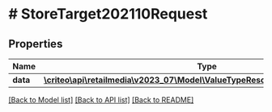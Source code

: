 # # StoreTarget202110Request

## Properties

Name | Type | Description | Notes
------------ | ------------- | ------------- | -------------
**data** | [**\criteo\api\retailmedia\v2023_07\Model\ValueTypeResourceOfStoreTarget202110**](ValueTypeResourceOfStoreTarget202110.md) |  | [optional]

[[Back to Model list]](../../README.md#models) [[Back to API list]](../../README.md#endpoints) [[Back to README]](../../README.md)
